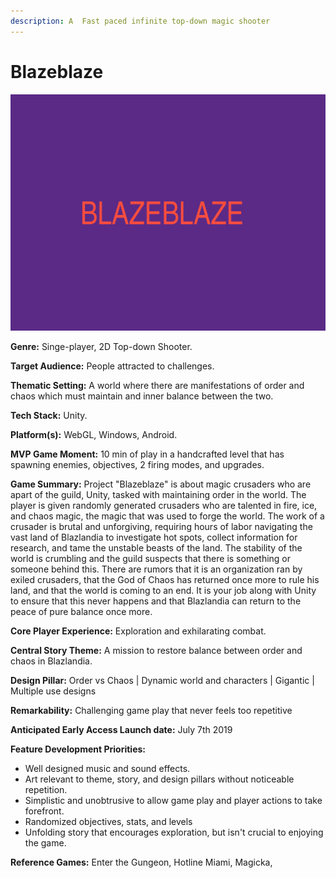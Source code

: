 ```yaml
---
description: A  Fast paced infinite top-down magic shooter
---
```


# Blazeblaze

![](.gitbook/assets/image%20%282%29.png)

**Genre:** Singe-player, 2D Top-down Shooter.

**Target Audience:** People attracted to challenges.

**Thematic Setting:** A world where there are manifestations of order and chaos which must maintain and inner balance between the two.

**Tech Stack:** Unity.

**Platform\(s\):** WebGL, Windows, Android.

**MVP Game Moment:**  10 min of play in a handcrafted level that has spawning enemies, objectives, 2 firing modes, and upgrades.

**Game Summary:**  Project "Blazeblaze" is about magic crusaders who are apart of the guild, Unity, tasked with maintaining order in the world. The player is given randomly generated crusaders who are talented in fire, ice, and chaos magic, the magic that was used to forge the world. The work of a crusader is brutal and unforgiving, requiring hours of labor navigating the vast land of Blazlandia to investigate hot spots, collect information for research, and tame the unstable beasts of the land. The stability of the world is crumbling and the guild suspects that there is something or someone behind this. There are rumors that it is an organization ran by exiled crusaders, that the God of Chaos has returned once more to rule his land, and that the world is coming to an end. It is your job along with Unity to ensure that this never happens and that Blazlandia can return to the peace of pure balance once more.

**Core Player Experience:** Exploration and exhilarating combat.

**Central Story Theme:**  A mission to restore balance between order and chaos in Blazlandia.

**Design Pillar:** Order vs Chaos \| Dynamic world and characters \| Gigantic \| Multiple use designs

**Remarkability:** Challenging game play that never feels too repetitive

**Anticipated Early Access Launch date:** July 7th 2019

**Feature Development Priorities:**

* Well designed music and sound effects.
* Art relevant to theme, story, and design pillars without noticeable repetition.
* Simplistic and unobtrusive to allow game play and player actions to take forefront.
* Randomized objectives, stats, and levels
* Unfolding story that encourages exploration, but isn't crucial to enjoying the game.

**Reference Games:** Enter the Gungeon, Hotline Miami, Magicka,   


